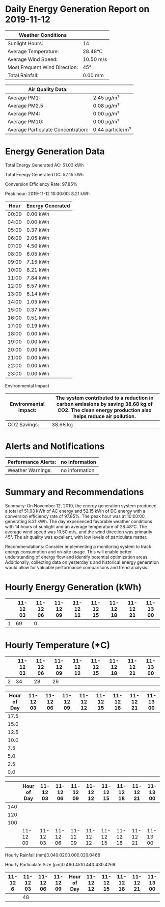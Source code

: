 # Daily Energy Generation Report on 2019-11-12

|Weather Conditions| |
|---|---|
|Sunlight Hours:|14|
|Average Temperature:|28.48°C|
|Average Wind Speed:|10.50 m/s|
|Most Frequent Wind Direction:|45°|
|Total Rainfall:|0.00 mm|

|Air Quality Data:| |
|---|---|
|Average PM1:|2.45 μg/m³|
|Average PM2.5:|0.08 μg/m³|
|Average PM4:|0.00 μg/m³|
|Average PM10:|0.00 μg/m³|
|Average Particulate Concentration:|0.44 particle/m³|

# Energy Generation Data

Total Energy Generated AC: 51.03 kWh

Total Energy Generated DC: 52.15 kWh

Conversion Efficiency Rate: 97.85%

Peak hour: 2019-11-12 10:00:00: 8.21 kWh

|Hour|Energy Generated|
|---|---|
|00:00|0.00 kWh|
|04:00|0.00 kWh|
|05:00|0.37 kWh|
|06:00|2.05 kWh|
|07:00|4.50 kWh|
|08:00|6.05 kWh|
|09:00|7.15 kWh|
|10:00|8.21 kWh|
|11:00|7.84 kWh|
|12:00|6.57 kWh|
|13:00|6.14 kWh|
|14:00|1.05 kWh|
|15:00|0.37 kWh|
|16:00|0.51 kWh|
|17:00|0.19 kWh|
|18:00|0.00 kWh|
|19:00|0.00 kWh|
|20:00|0.00 kWh|
|21:00|0.00 kWh|
|22:00|0.00 kWh|
|23:00|0.00 kWh|

Environmental Impact

|Environmental Impact:|The system contributed to a reduction in carbon emissions by saving 38.68 kg of CO2. The clean energy production also helps reduce air pollution.|
|---|---|
|CO2 Savings:|38.68 kg|

# Alerts and Notifications

|Performance Alerts:|no information|
|---|---|
|Weather Warnings:|no information|

# Summary and Recommendations

Summary: On November 12, 2019, the energy generation system produced a total of 51.03 kWh of AC energy and 52.15 kWh of DC energy with a conversion efficiency rate of 97.85%. The peak hour was at 10:00:00, generating 8.21 kWh. The day experienced favorable weather conditions with 14 hours of sunlight and an average temperature of 28.48°C. The average wind speed was 10.50 m/s, and the wind direction was primarily 45°. The air quality was excellent, with low levels of particulate matter.

Recommendations: Consider implementing a monitoring system to track energy consumption and on-site usage. This will enable better understanding of energy flow and identify potential optimization areas. Additionally, collecting data on yesterday's and historical energy generation would allow for valuable performance comparisons and trend analysis.

# Hourly Energy Generation (kWh)

| |11-12 03|11-12 06|11-12 09|11-12 12|11-12 15|11-12 18|11-12 21|11-13 00|
|---|---|---|---|---|---|---|---|---|
|1|69|0| | | | | | |

# Hourly Temperature (*C)

| |11-12 03|11-12 06|11-12 09|11-12 12|11-12 15|11-12 18|11-12 21|11-13 00|
|---|---|---|---|---|---|---|---|---|
|2|34|28|26| | | | | |

|Hour of Day|11-12 03|11-12 06|11-12 09|11-12 12|11-12 15|11-12 18|11-12 21|11-13 00|
|---|---|---|---|---|---|---|---|---|
|17.5| | | | | | | | |
|15.0| | | | | | | | |
|12.5| | | | | | | | |
|10.0| | | | | | | | |
|7.5| | | | | | | | |
|5.0| | | | | | | | |
|2.5| | | | | | | | |
|0.0| | | | | | | | |

| |Hour of Day|11-12 03|11-12 06|11-12 09|11-12 12|11-12 15|11-12 18|11-12 21|11-13 00|
|---|---|---|---|---|---|---|---|---|---|
|140| | | | | | | | | |
|120| | | | | | | | | |
|100| | | | | | | | | |
| |11-12 00|11-12 03|11-12 06|11-12 09|11-12 12|11-12 15|11-12 18|11-12 21|11-13 00|

Hourly Rainfall (mm)0.040.0200.000.020.0468

Hourly Particulate Size (pm)0.460.4510.440.430.4269

|11-12 6|11-12 03|11-12 06|11-12 09|Hour of Day|11-12 12|11-12 15|11-12 18|11-12 21|11-13 00|
|---|---|---|---|---|---|---|---|---|---|
| |48| | | | | | | | |